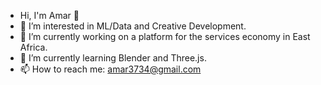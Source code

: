 - Hi, I'm Amar 👋
- 👀 I’m interested in ML/Data and Creative Development.
- 🔭 I’m currently working on a platform for the services economy in East Africa.
- 🌱 I’m currently learning Blender and Three.js.
- 📫 How to reach me: amar3734@gmail.com


<!--
**amarnathwani/amarnathwani** is a ✨ _special_ ✨ repository because its `README.md` (this file) appears on your GitHub profile.

Here are some ideas to get you started:
- 🔭 I’m currently working on ...
- 🌱 I’m currently learning ...
- 👯 I’m looking to collaborate on ...
- 🤔 I’m looking for help with ...
- 💬 Ask me about ...
- 📫 How to reach me: ...
- 😄 Pronouns: ...
- ⚡ Fun fact: ...
-->
